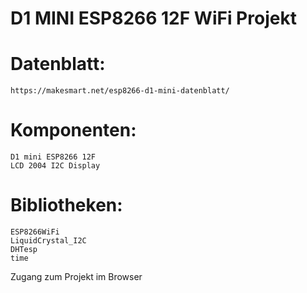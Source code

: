 # D1 MINI ESP8266 12F WiFi Projekt

# Datenblatt:
    https://makesmart.net/esp8266-d1-mini-datenblatt/
 
# Komponenten:
    D1 mini ESP8266 12F
    LCD 2004 I2C Display
  
# Bibliotheken:
    ESP8266WiFi
    LiquidCrystal_I2C
    DHTesp
    time
    
 Zugang zum Projekt im Browser
 
 
